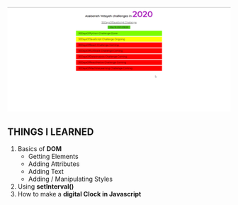 ![Site Snap](site_snap.png)

## THINGS I LEARNED

1. Basics of **DOM**
    * Getting Elements
    * Adding Attributes
    * Adding Text
    * Adding / Manipulating Styles
2. Using **setInterval()**
3. How to make a **digital Clock in Javascript**